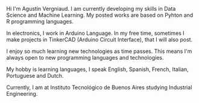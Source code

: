Hi I'm Agustin Vergniaud. I am currently developing my skills in Data Science and Machine Learning. My posted works are based on Pyhton and R programming languages.

In electronics, I work in Arduino Language. In my free time, sometimes I make projects in TinkerCAD (Arduino Circuit Interface), that I will also post.

I enjoy so much learning new technologies as time passes. This means I'm always open to new programming languages and technologies.

My hobby is learning languages, I speak English, Spanish, French, Italian, Portuguese and Dutch.

Currently, I am at Instituto Tecnológico de Buenos Aires studying Industrial Engineering.
